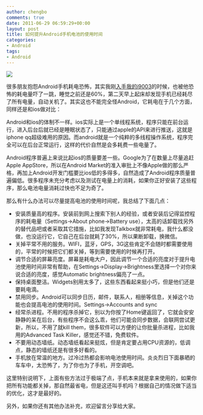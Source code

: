 ```yaml
---
author: chengbo
comments: true
date: 2011-06-29 06:59:29+00:00
layout: post
title: 如何提升Android手机电池的使用时间
categories:
- Android
tags:
- Android
---
```


![](/images/2011/06/android.logo_.jpg)

很多朋友抱怨Android手机耗电恐怖，其实我刚[入手我的i9003](http://blog.chengbo.net/2011/06/15/my-new-mobile-samsung-i9003.html)的时候，也被他恐怖的耗电量吓了一跳，睡觉之前还是60%，第二天早上起床却发现手机已经耗尽了所有电量，自动关机了。其实这也不能完全怪Android，它耗电在于几个方面，同样还是和ios做对比：

Android和ios的体制不一样。ios实际上是一个单线程系统，程序只能在前台运行，进入后台后就已经是睡眠状态了，只能通过apple的API来进行推送，这就是iphone qq超级难用的原因。而android就是一个纯粹的多线程操作系统，程序完全可以在后台正常运行，这样的代价自然是会多耗费一些电量了。

Android程序普遍上来说比起ios的质量要差一些。Google为了在数量上尽量追赶Apple AppStore，所以在Android Market的准入审批上不像Apple做的那么严格，再加上Android开发门槛要比ios低的多得多，自然造成了Android程序质量普遍偏低。很多程序未充分考虑以及测试在电量上的消耗，如果你正好安装了这些程序，那么电池电量消耗过快也不足为奇了。

那么有什么办法可以尽量提高电池的使用时间呢，我总结了下面几点：
	
  * 安装质量高的程序。安装前到网上搜索下别人的经验，或者安装后记得监控程序的耗电量（Settings->About phone->Battery use），太高的话卸载找另外的替代品吧或者采取其它措施，比如我发现Talkbox就非常耗电，我什么都没做，也没运行它，它自己在后台就耗了30%，所以果断卸载，换微信。
  * 关掉平常不用的服务。WIFI，蓝牙，GPS，3G这些肯定不会随时都需要使用的，平常的时候把它们都关掉，等到需要使用的时候再打开。
  * 调节合适的屏幕亮度。屏幕是耗电大户，因此调节一个合适的亮度对于提升电池使用时间非常有帮助，在Settings->Display->Brightness里选择一个对你来说合适的亮度，感觉Automatic brightness偏亮了一点。
  * 保持桌面整洁。Widgets别用太多了，这些东西看起来挺小巧，但是他们还是要耗电滴。
  * 禁用同步。Android可以同步日历，邮件，联系人，相册等信息，关掉这个功能也会提高电池的使用时间。Settings->Accounts and sync
  * 经常杀进程。不用的程序杀掉它，别以为你按了Home键返回了，它就会安安静静的呆在后台，有些程序不会这么乖，他们可能会同步数据，会联网尝试更新，所以，不用了就kill them，很多软件可以方便的让你批量杀进程，比如我用的Advanced Task Killer，感觉还不错，免费软件。
  * 不要用动态墙纸。动态墙纸看起来挺炫，但是肯定要占用CPU资源的，低调点，静态的墙纸还是有很多好看的。
  * 手机放在常温的地方。过冷过热都会影响电池使用时间。炎炎烈日下面暴晒的车车中，太恐怖了，为了你也为了手机，开空调吧。

这里特别说明下，上面有些方法过于极端了点，手机本来就是拿来使用的，如果你把所有功能都关掉，那自然最省电，但是这还叫手机吗？根据自己的情况做下适当的优化，这才是最好的。

另外，如果你还有其他办法补充，欢迎留言分享给大家。
